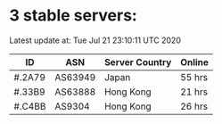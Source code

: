 # 3 stable servers:

Latest update at: Tue Jul 21 23:10:11 UTC 2020

| ID | ASN | Server Country | Online |
| -- | --- | -------------- | ------ |
| #.2A79 | AS63949 | Japan | 55 hrs |
| #.33B9 | AS63888 | Hong Kong | 21 hrs |
| #.C4BB | AS9304 | Hong Kong | 26 hrs |

